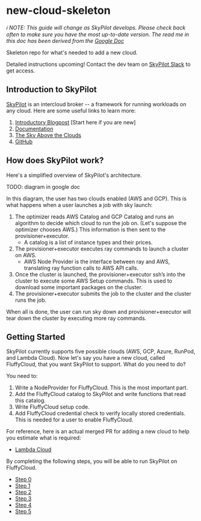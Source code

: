 # new-cloud-skeleton

*ℹ️ NOTE: This guide will change as SkyPilot develops. Please check back often to make sure you have the most up-to-date version. The read me in this doc has been derived from the [Google Doc](https://docs.google.com/document/d/1iuPyQ47HloKuHfOYjcRNz7HAlUxFHs2WjMqedYmcPVQ/edit#heading=h.nby65cfuzxoq)*

Skeleton repo for what's needed to add a new cloud.

Detailed instructions upcoming! Contact the dev team on [SkyPilot Slack](https://slack.skypilot.co/) to get access.

## Introduction to SkyPilot

[SkyPilot](https://github.com/skypilot-org/skypilot) is an intercloud broker -- a framework for running workloads on any cloud. Here are some useful links to learn more:

1. [Introductory Blogpost](https://medium.com/@zongheng_yang/skypilot-ml-and-data-science-on-any-cloud-with-massive-cost-savings-244189cc7c0f) [Start here if you are new]
2. [Documentation](https://skypilot.readthedocs.io/en/latest/)
3. [The Sky Above the Clouds](https://arxiv.org/abs/2205.07147)
4. [GitHub](https://github.com/skypilot-org/skypilot)

## How does SkyPilot work?

Here's a simplified overview of SkyPilot's architecture.

TODO: diagram in google doc

In this diagram, the user has two clouds enabled (AWS and GCP). This is what happens when a user launches a job with sky launch:

1. The optimizer reads AWS Catalog and GCP Catalog and runs an algorithm to decide which cloud to run the job on. (Let's suppose the optimizer chooses AWS.) This information is then sent to the provisioner+executor.
   - A catalog is a list of instance types and their prices.
2. The provisioner+executor executes ray commands to launch a cluster on AWS.
   - AWS Node Provider is the interface between ray and AWS, translating ray function calls to AWS API calls.
3. Once the cluster is launched, the provisioner+executor ssh’s into the cluster to execute some AWS Setup commands. This is used to download some important packages on the cluster.
4. The provisioner+executor submits the job to the cluster and the cluster runs the job.

When all is done, the user can run sky down and provisioner+executor will tear down the cluster by executing more ray commands.

## Getting Started

SkyPilot currently supports five possible clouds (AWS, GCP, Azure, RunPod, and Lambda Cloud). Now let's say you have a new cloud, called FluffyCloud, that you want SkyPilot to support. What do you need to do?

You need to:

1. Write a NodeProvider for FluffyCloud. This is the most important part.
2. Add the FluffyCloud catalog to SkyPilot and write functions that read this catalog.
3. Write FluffyCloud setup code.
4. Add FluffyCloud credential check to verify locally stored credentials. This is needed for a user to enable FluffyCloud.

For reference, here is an actual merged PR for adding a new cloud to help you estimate what is required:

- [Lambda Cloud](https://github.com/skypilot-org/skypilot/pull/1557)

By completing the following steps, you will be able to run SkyPilot on FluffyCloud.

- [Step 0](/docs/integration_steps/step_0-api-library.md)
- [Step 1](/docs/integration_steps/step_1-node-provider.md)
- [Step 2](/docs/integration_steps/step_2-catalog.md)
- [Step 3](/docs/integration_steps/step_3-setup-code.md)
- [Step 4](/docs/integration_steps/step_4-setup-code.md.md)
- [Step 5](/docs/integration_steps/step_5-e2e-failover.md)

